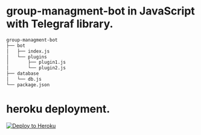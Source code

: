 # group-managment-bot in JavaScript with Telegraf library.

```bash
group-managment-bot
├── bot
│   ├── index.js
│   └── plugins
│       ├── plugin1.js
│       └── plugin2.js
├── database
│   └── db.js
└── package.json
```
# heroku deployment.

[![Deploy to Heroku](https://www.herokucdn.com/deploy/button.svg)](https://heroku.com/deploy?template=https://github.com/SOMEH1NG/group-managment-bot-)

